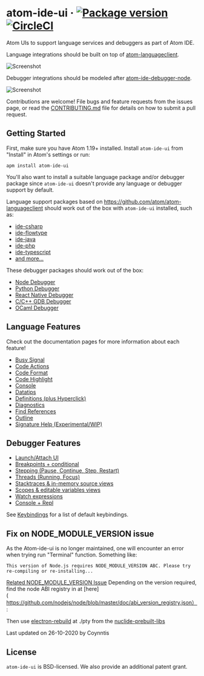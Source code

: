 # atom-ide-ui &middot; [![Package version](https://img.shields.io/apm/v/atom-ide-ui.svg)](https://atom.io/packages/atom-ide-ui) [![CircleCI](https://img.shields.io/circleci/project/github/facebook-atom/atom-ide-ui.svg)](https://circleci.com/gh/facebook-atom/atom-ide-ui)

Atom UIs to support language services and debuggers as part of Atom IDE.

Language integrations should be built on top of
[atom-languageclient](https://github.com/atom/atom-languageclient).

![Screenshot](https://raw.githubusercontent.com/facebook-atom/atom-ide-ui/master/docs/images/screenshot.png)

Debugger integrations should be modeled after [atom-ide-debugger-node](https://atom.io/packages/atom-ide-debugger-node).

![Screenshot](https://raw.githubusercontent.com/facebook-atom/atom-ide-ui/master/docs/images/debugger.png)

Contributions are welcome! File bugs and feature requests from the issues page,
or read the [CONTRIBUTING.md](https://github.com/facebook-atom/atom-ide-ui/blob/master/CONTRIBUTING.md)
file for details on how to submit a pull request.

## Getting Started

First, make sure you have Atom 1.19+ installed.
Install `atom-ide-ui` from "Install" in Atom's settings or run:

```
apm install atom-ide-ui
```

You'll also want to install a suitable language package and/or debugger package since `atom-ide-ui` doesn't provide any language or debugger support by default.

Language support packages based on https://github.com/atom/atom-languageclient should work out of the box with `atom-ide-ui` installed, such as:

* [ide-csharp](https://github.com/atom/ide-csharp)
* [ide-flowtype](https://github.com/flowtype/ide-flowtype)
* [ide-java](https://github.com/atom/ide-java)
* [ide-php](https://github.com/atom/ide-php)
* [ide-typescript](https://github.com/atom/ide-typescript)
* [and more...](https://github.com/atom/atom-languageclient/wiki/List-of-Atom-packages-using-Atom-LanguageClient)

These debugger packages should work out of the box:
* [Node Debugger](https://atom.io/packages/atom-ide-debugger-node)
* [Python Debugger](https://atom.io/packages/atom-ide-debugger-python)
* [React Native Debugger]( https://atom.io/packages/atom-ide-debugger-react-native)
* [C/C++ GDB Debugger]( https://atom.io/packages/atom-ide-debugger-native-gdb)
* [OCaml Debugger]( https://atom.io/packages/atom-ide-debugger-ocaml)

## Language Features

Check out the documentation pages for more information about each feature!

- [Busy Signal](https://github.com/facebook-atom/atom-ide-ui/blob/master/docs/busy-signal.md)
- [Code Actions](https://github.com/facebook-atom/atom-ide-ui/blob/master/docs/code-actions.md)
- [Code Format](https://github.com/facebook-atom/atom-ide-ui/blob/master/docs/code-format.md)
- [Code Highlight](https://github.com/facebook-atom/atom-ide-ui/blob/master/docs/code-highlight.md)
- [Console](https://github.com/facebook-atom/atom-ide-ui/blob/master/docs/console.md)
- [Datatips](https://github.com/facebook-atom/atom-ide-ui/blob/master/docs/datatips.md)
- [Definitions (plus Hyperclick)](https://github.com/facebook-atom/atom-ide-ui/blob/master/docs/definitions.md)
- [Diagnostics](https://github.com/facebook-atom/atom-ide-ui/blob/master/docs/diagnostics.md)
- [Find References](https://github.com/facebook-atom/atom-ide-ui/blob/master/docs/find-references.md)
- [Outline](https://github.com/facebook-atom/atom-ide-ui/blob/master/docs/outline-view.md)
- [Signature Help (Experimental/WIP)](https://github.com/facebook-atom/atom-ide-ui/blob/master/docs/signature-help.md)

## Debugger Features
- [Launch/Attach UI](https://github.com/facebook-atom/atom-ide-ui/blob/master/docs/debugger-launch-attach-ui.md)
- [Breakpoints + conditional](https://github.com/facebook-atom/atom-ide-ui/blob/master/docs/debugger-breakpoints.md)
- [Stepping (Pause, Continue, Step, Restart)](https://github.com/facebook-atom/atom-ide-ui/blob/master/docs/debugger-controls.md)
- [Threads (Running, Focus)](https://github.com/facebook-atom/atom-ide-ui/blob/master/docs/debugger-threads.md)
- [Stacktraces & in-memory source views](https://github.com/facebook-atom/atom-ide-ui/blob/master/docs/debugger-stacktraces.md)
- [Scopes & editable variables views](https://github.com/facebook-atom/atom-ide-ui/blob/master/docs/debugger-scopes.md)
- [Watch expressions](https://github.com/facebook-atom/atom-ide-ui/blob/master/docs/debugger-watch-expressions.md)
- [Console + Repl](https://github.com/facebook-atom/atom-ide-ui/blob/master/docs/debugger-console.md)

See [Keybindings](https://github.com/facebook-atom/atom-ide-ui/blob/master/docs/keybindings.md) for a list of default keybindings.

## Fix on NODE_MODULE_VERSION issue
As the Atom-ide-ui is no longer maintained, one will encounter an error when trying run "Terminal" function.
Something like:
```
This version of Node.js requires NODE_MODULE_VERSION ABC. Please try re-compiling or re-installing...
```
[Related NODE_MODULE_VERSION Issue](https://github.com/mscdex/cap/issues/92)
Depending on the version required, find the node ABI registry in at [here](https://github.com/nodejs/node/blob/master/doc/abi_version_registry.json）:

Then use [electron-rebuild](https://github.com/electron/electron-rebuild) at ./pty from the [nuclide-prebuilt-libs](https://github.com/facebook-atom/nuclide-prebuilt-libs)

Last updated on 26-10-2020 by Coynntis

## License

`atom-ide-ui` is BSD-licensed. We also provide an additional patent grant.
